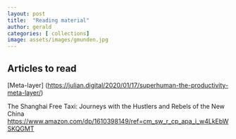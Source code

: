 ```yaml
---
layout: post
title:  "Reading material"
author: gerald
categories: [ collections]
image: assets/images/gmunden.jpg
---
```


Articles to read
---

[Meta-layer] (https://julian.digital/2020/01/17/superhuman-the-productivity-meta-layer/)

The Shanghai Free Taxi: Journeys with the Hustlers and Rebels of the New China 
https://www.amazon.com/dp/1610398149/ref=cm_sw_r_cp_apa_i_w4LkEbWSKQGMT 
